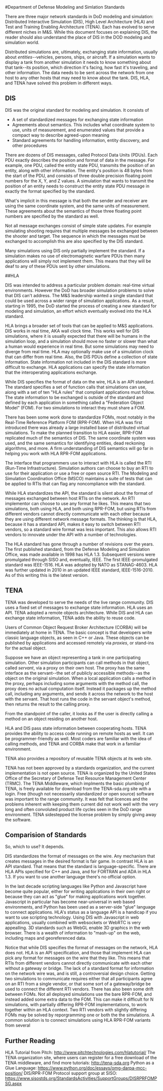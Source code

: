 #Department of Defense Modeling and Simlation Standards

There are three major network standards in DoD modeling and simulation: Distributed Interactive Simulation (DIS), High Level Architecture (HLA) and Test and Training Enabling Architecture (TENA). Each has evolved to serve different niches in M&S. While this document focuses on explaining DIS, the reader should also understand the place of DIS in  the DOD modeling and simulation world.

Distributed simulations are, ultimately, exchanging state information, usually about *entities*--vehicles, persons, ships, or aircraft. If a simulation wants to display a tank from another simulation it needs to know something about that tank--its position, which direction it's facing, how fast it's traveling, and other information. The data needs to be sent across the network from one host to any other hosts that may need to know about the tank. DIS, HLA, and TENA have solved this problem in different ways.


## DIS

DIS was the original standard for modeling and simulation. It consists of 

* A set of standardized messages for exchanging state information
* Agreements about semantics. This includes what coordinate system to use, units of measurement, and enumerated values that provide a compact way to describe agreed-upon meaning
* Standard agreements for handling information, entity discovery, and other procedures

There are dozens of DIS messages, called Protocol Data Units (PDUs). Each PDU exactly describes the position and format of data in the message. For example, one PDU, called the entity state PDU, transmits the position of an entity, along with other information. The entity's position is 48 bytes from the start of the PDU, and consists of three double precision floating point numbers for the X, Y, and Z values. A simulation that wants to transmit the position of an entity needs to construct the entity state PDU message in exactly the format specified by the standard. 

What's implicit in this message is that both the sender and receiver are using the same coordinate system, and the same units of measurement. These agreements about the semantics of those three floating point numbers are specified by the standard as well.

Not all message exchanges consist of simple state updates. For example simulating shooting requires that multiple messages be exchanged between the shooter and target. The sequence in which the messages must be exchanged to accomplish this are also specified by the DIS standard.

Many simulations using DIS only partially implement the standard. If a simulation makes no use of electromagnetic warfare PDUs then many applications will simply not implement them. This means that they will be deaf to any of these PDUs sent by other simulations.

##HLA

DIS was intended to address a particular problem domain: real-time virtual environments. However the DoD has broader simulation problems to solve that DIS can't address. The M&S leadership wanted a single standard that could be used across a wider range of simulation applications. As a result, starting in 1995, the DoD started the process of creating a new standard for modeling and simulation, an effort which eventually evolved into the HLA standard.

HLA brings a broader set of tools that can be applied to M&S applications. DIS works in real time, AKA wall clock time. This works well for DIS simulations, where it is usually expected that there will be humans in the simulation loop, and a simulation should move no faster or slower than what a human would experience in real time. But some simulations may need to diverge from real time. HLA may optionally make use of a simulation clock that can differ from real time. Also, the DIS PDUs define a collection of state information. State information not included in the DIS standard is more difficult to exchange. HLA applications can specify the  state information that the interoperating applications exchange. 

While DIS specifies the format of data on the wire, HLA is an API standard. The standard specifies a set of function calls that simulations can use, along with a set of ten "HLA rules" that compliant applications must follow. The state information to be exchanged is outside of the standard and defined by each application in something called a "Federation Object Model" (FOM).  For two simulations to interact they must share a FOM. 

There has been some work done to standardize FOMs, most notably in the Real-Time Reference Platform FOM (RPR-FOM). When HLA was first introduced there was already a large installed base of distributed virtual simulations. To make the planned transition to HLA easier, RPR-FOM replicated much of the semantics of DIS. The same coordinate system was used, and the same semantics for identifying entities, dead reckoning algorithms, and more. A firm understanding of DIS semantics will go far in helping you work with HLA RPR-FOM applications. 

The interface that programmers use to interact with HLA is called the RTI (Run-Time Infrastructure). Simulation authors can choose to buy an RTI to use for their application or use a free or open source RTI. The Modeling and Simulation Coordination Office (MSCO) maintains a suite of tests that can be applied to RTIs that can flag any noncompliance with the standard. 

While HLA standardizes the API, the standard is silent about the format of messages exchanged between host RTIs on the network. An RTI implementor can choose to use any format he likes.  This means that two simulations, both using HLA, and both using RPR-FOM, but using RTIs from different vendors cannot directly communicate with each other because they are using different network message formats. The thinking is that HLA, because it has a standard API, makes it easy to switch between RTI vendors, so a standard wire format was less important. This also allows RTI vendors to innovate under the API with a number of technologies.

The HLA standard has gone through a number of revisions over the years. The first published standard, from the Defense Modeling and Simulation Office, was made available in 1998 has HLA 1.3. Subsequent versions were promulgated through SISO and, eventually, IEEE. The first IEEE-promulgated standard was IEEE-1516. HLA was adopted by NATO as STANAG-4603. HLA was further updated in 2010 in an updated IEEE standard, IEEE-1516-2010. As of this writing this is the latest version.



## TENA

TENA was developed to serve the needs of the live range community. DIS uses a fixed set of messages to exchange state information. HLA uses an API. TENA adopted a remote objects architecture. While DIS and HLA can exchange state information, TENA adds the ability to reuse code.

Users of Common Object Request Broker Architecture (CORBA) will be immediately at home in TENA. The basic concept is that developers write classic language objects, as seen in C++ or Java. These objects can be published by applications and accessed remotely via *proxies*, or stand-ins for the actual object. 

Suppose we have an object representing a tank in one participating simulation. Other simulation participants can call methods in that object, called *servant*, via a proxy on their own host. The proxy has the same interface as the servant--the set of publicly accessible methods--as the object on the original simulation. When a local application calls a method in the proxy, perhaps including some arguments with the method call, the proxy does no actual computation itself. Instead it packages up the method call, including any arguments, and sends it across the network to the host with the servant. That host runs the code in the servant object's method, then returns the result to the calling proxy. 

From the standpoint of the caller, it looks as if the user is directly calling a method on an object residing on another host.

HLA and DIS pass state information between cooperating hosts. TENA provides the ability to access code running on remote hosts as well. It can be programmer-friendly as well. Most coders are familiar with the idea of calling methods, and TENA and CORBA make that work in a familiar environment. 

TENA also provides a repository of reusable TENA objects at its web site.

TENA has not been approved by a standards organization, and the current implementation is not open source. TENA is organized by the United States Office of the Secretary of Defense Test Resource Management Center (TRMC). The TENA Middleware, which implments the basic plumbing of TENA, is freely available for download from the TENA-sda.org site with a login. Free (though not necessarily standardized or open source) software was important to the range community. It was felt that licences and the problems inherent with keeping them current did not work well with the very long and often convoluted product life cycles seen in the DoD range environment. TENA sidestepped the license problem by simply giving away the software.

## Comparision of Standards

So, which to use? It depends.

DIS standardizes the format of messages on the wire. Any mechanism that creates messages in the desired format is fair game. In contrast HLA is an API standard. That means that the standard is language-specific. There are HLA APIs specified for C++ and Java, and for FORTRAN and ADA in HLA 1.3. If you want to use another language there's no official option. 

In the last decade scripting languages like Python and Javascript have become quite popular, either for writing applications in their own right or because they can act as "glue" for making applications work together. Javascript in particular has become near-universal in web based environments, and Python has been used as a server-side "glue" language to connect applications. HLA's status as a language API is a handicap if you want to use scripting technology. Using DIS with Javascript in web applications, usually combined with websockets or WebRTC is very appealling. 3D standards such as WebGL enable 3D graphics in the web browser. There is a wealth of information to "mash-up" on the web, including maps and georeferenced data.

Notice that while DIS specifies the format of messages on the network, HLA does not. HLA is an API specification, and those that implement HLA can pick any format for messages on the wire that they like. This means that RTIs from different vendors cannot directly communicate with each other without a gateway or bridge. The lack of a standard format for information on the network wire was, and is still, a controversial design choice. Getting two simulations to communicate requires either that all participants agree on an RTI from a single vendor, or that some sort of a gateway/bridge be used to connect the different RTI vendors.  There has also been some drift between FOMs. Not all deployed simulations use the bare RPR-FOM, and instead added some extra data to the FOM. This can make it difficult for N simulations, with partially differing RPR-FOM implementations, to work together within an HLA context. Two RTI vendors with slightly differing FOMs may be solved by reporgramming one or both the the simulations. A common solution is to connect simulations using HLA RPR-FOM variants from several 
 


## Further Reading

HLA Tutorial from Pitch: http://www.pitchtechnologies.com/hlatutorial/
The TENA organization site, where users can register for a free download of the TENA middleware, and find more tutorials: http://tena-sda.org
Python as a Glue Language: https://www.python.org/doc/essays/omg-darpa-mcc-position/
DIS/RPR-FOM Protocol support group at SISO: https://www.sisostds.org/StandardsActivities/SupportGroups/DISRPRFOMPSG.aspx

